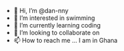 - 👋 Hi, I’m @dan-nny
- 👀 I’m interested in swimming
- 🌱 I’m currently learning coding
- 💞️ I’m looking to collaborate on 
- 📫 How to reach me ... I am in Ghana

<!---
dan-nny/dan-nny is a ✨ special ✨ repository because its `README.md` (this file) appears on your GitHub profile.
You can click the Preview link to take a look at your changes.
--->
